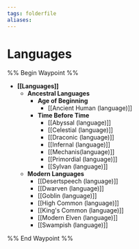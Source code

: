 ```yaml
---
tags: folderfile
aliases:
---
```


# Languages
%% Begin Waypoint %%
- **[[Languages]]**
	- **Ancestral Languages**
		- **Age of Beginning**
			- [[Ancient Human (language)]]
		- **Time Before Time**
			- [[Abyssal (language)]]
			- [[Celestial (language)]]
			- [[Draconic (language)]]
			- [[Infernal (language)]]
			- [[Mechanis(language)]]
			- [[Primordial (language)]]
			- [[Sylvan (language)]]
	- **Modern Languages**
		- [[Desertspeech (language)]]
		- [[Dwarven (language)]]
		- [[Goblin (language)]]
		- [[High Common (language)]]
		- [[King's Common (language)]]
		- [[Modern Elven (language)]]
		- [[Swampish (language)]]

%% End Waypoint %%
